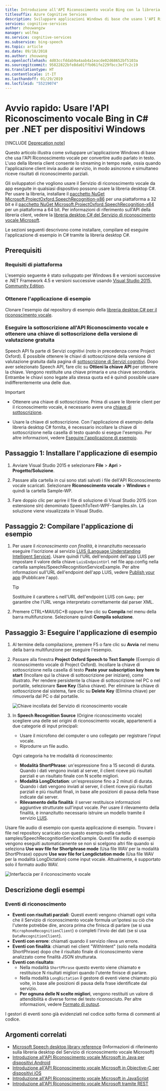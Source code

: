 ```yaml
---
title: Introduzione all'API Riconoscimento vocale Bing con la libreria desktop C# | Microsoft Docs
titlesuffix: Azure Cognitive Services
description: Sviluppare applicazioni Windows di base che usano l'API Riconoscimento vocale Bing per convertire audio parlato in testo.
services: cognitive-services
author: zhouwangzw
manager: wolfma
ms.service: cognitive-services
ms.subservice: bing-speech
ms.topic: article
ms.date: 09/18/2018
ms.author: zhouwang
ms.openlocfilehash: 4d03ccfddab9a4aab4a1eacde02d68652bf5103a
ms.sourcegitcommit: 95822822bfe8da01ffb061fe229fbcc3ef7c2c19
ms.translationtype: HT
ms.contentlocale: it-IT
ms.lasthandoff: 01/29/2019
ms.locfileid: "55219074"
---
```

# <a name="quickstart-use-the-bing-speech-recognition-api-in-c35-for-net-on-windows"></a>Avvio rapido: Usare l'API Riconoscimento vocale Bing in C&#35; per .NET per dispositivi Windows

[!INCLUDE [Deprecation note](../../../../includes/cognitive-services-bing-speech-api-deprecation-note.md)]

Questo articolo illustra come sviluppare un'applicazione Windows di base che usa l'API Riconoscimento vocale per convertire audio parlato in testo. L'uso della libreria client consente lo streaming in tempo reale, ossia quando l'applicazione client invia audio al servizio, in modo asincrono e simultaneo riceve risultati di riconoscimento parziali.

Gli sviluppatori che vogliono usare il Servizio di riconoscimento vocale da app eseguite in qualsiasi dispositivo possono usare la libreria desktop C#. Per usare la libreria, installare il [pacchetto NuGet Microsoft.ProjectOxford.SpeechRecognition-x86](https://www.nuget.org/packages/Microsoft.ProjectOxford.SpeechRecognition-x86/) per una piattaforma a 32 bit e il [pacchetto NuGet Microsoft.ProjectOxford.SpeechRecognition-x64](https://www.nuget.org/packages/Microsoft.ProjectOxford.SpeechRecognition-x64/) per un piattaforma a 64 bit. Per informazioni di riferimento sull'API della libreria client, vedere la [libreria desktop C# del Servizio di riconoscimento vocale Microsoft](https://cdn.rawgit.com/Microsoft/Cognitive-Speech-STT-Windows/master/docs/SpeechSDK/index.html).

Le sezioni seguenti descrivono come installare, compilare ed eseguire l'applicazione di esempio in C# tramite la libreria desktop C#.

## <a name="prerequisites"></a>Prerequisiti

### <a name="platform-requirements"></a>Requisiti di piattaforma

L'esempio seguente è stato sviluppato per Windows 8 e versioni successive e .NET Framework 4.5 e versioni successive usando [Visual Studio 2015, Community Edition](https://www.visualstudio.com/products/visual-studio-community-vs).

### <a name="get-the-sample-application"></a>Ottenere l'applicazione di esempio

Clonare l'esempio dal repository di esempio della [libreria desktop C# per il riconoscimento vocale](https://github.com/microsoft/cognitive-speech-stt-windows).

### <a name="subscribe-to-the-speech-recognition-api-and-get-a-free-trial-subscription-key"></a>Eseguire la sottoscrizione all'API Riconoscimento vocale e ottenere una chiave di sottoscrizione della versione di valutazione gratuita

Speech API fa parte di Servizi cognitivi (noto in precedenza come Project Oxford). È possibile ottenere le chiavi di sottoscrizione della versione di valutazione gratuita dalla pagina di [sottoscrizione di Servizi cognitivi](https://azure.microsoft.com/try/cognitive-services/). Dopo aver selezionato Speech API, fare clic su **Ottieni la chiave API** per ottenere la chiave. Vengono restituite una chiave primaria e una chiave secondaria. Entrambe le chiavi sono legate alla stessa quota ed è quindi possibile usare indifferentemente una delle due.

> [!IMPORTANT]
> * Ottenere una chiave di sottoscrizione. Prima di usare le librerie client per il riconoscimento vocale, è necessario avere una [chiave di sottoscrizione](https://azure.microsoft.com/try/cognitive-services/).
>
> * Usare la chiave di sottoscrizione. Con l'applicazione di esempio della libreria desktop C# fornita, è necessario incollare la chiave di sottoscrizione nella casella di testo quando si esegue l'esempio. Per altre informazioni, vedere [Eseguire l'applicazione di esempio](#step-3-run-the-sample-application).

## <a name="step-1-install-the-sample-application"></a>Passaggio 1: Installare l'applicazione di esempio

1. Avviare Visual Studio 2015 e selezionare **File** > **Apri** > **Progetto/Soluzione**.

2. Passare alla cartella in cui sono stati salvati i file dell'API Riconoscimento vocale scaricati. Selezionare **Riconoscimento vocale** > **Windows** e quindi la cartella Sample-WP.

3. Fare doppio clic per aprire il file di soluzione di Visual Studio 2015 (con estensione sln) denominato SpeechToText-WPF-Samples.sln. La soluzione viene visualizzata in Visual Studio.

## <a name="step-2-build-the-sample-application"></a>Passaggio 2: Compilare l'applicazione di esempio

1. Per usare il *riconoscimento con finalità*, è innanzitutto necessario eseguire l'iscrizione al servizio [LUIS (Language Understanding Intelligent Service)](https://azure.microsoft.com/services/cognitive-services/language-understanding-intelligent-service/). Usare quindi l'URL dell'endpoint dell'app LUIS per impostare il valore della chiave `LuisEndpointUrl` nel file app.config nella cartella samples/SpeechRecognitionServiceExample. Per altre informazioni sull'URL dell'endpoint dell'app LUIS, vedere [Publish your app](../../luis/luis-get-started-create-app.md#publish-your-app) (Pubblicare l'app).

   > [!TIP]
   > Sostituire il carattere `&` nell'URL dell'endpoint LUIS con `&amp;` per garantire che l'URL venga interpretato correttamente dal parser XML.

2. Premere CTRL+MAIUSC+B oppure fare clic su **Compila** nel menu della barra multifunzione. Selezionare quindi **Compila soluzione**.

## <a name="step-3-run-the-sample-application"></a>Passaggio 3: Eseguire l'applicazione di esempio

1. Al termine della compilazione, premere F5 o fare clic su **Avvia** nel menu della barra multifunzione per eseguire l'esempio.

2. Passare alla finestra **Project Oxford Speech to Text Sample** (Esempio di riconoscimento vocale di Project Oxford). Incollare la chiave di sottoscrizione nella casella di testo **Paste your subscription key here to start** (Incollare qui la chiave di sottoscrizione per iniziare), come illustrato. Per rendere persistente la chiave di sottoscrizione nel PC o nel portatile, selezionare **Save Key** (Salva chiave). Per eliminare la chiave di sottoscrizione dal sistema, fare clic su **Delete Key** (Elimina chiave) per rimuoverla dal PC o dal portatile.

   ![Chiave incollata del Servizio di riconoscimento vocale](../Images/SpeechRecog_paste_key.PNG)

3. In **Speech Recognition Source** (Origine riconoscimento vocale) scegliere una delle sei origini di riconoscimento vocale, appartenenti a due categorie di input principali:

   * Usare il microfono del computer o uno collegato per registrare l'input vocale.
   * Riprodurre un file audio.

   Ogni categoria ha tre modalità di riconoscimento:

    * **Modalità ShortPhrase**: un'espressione fino a 15 secondi di durata. Quando i dati vengono inviati al server, il client riceve più risultati parziali e un risultato finale con N scelte migliori.
    * **Modalità LongDictation**: un'espressione fino a 2 minuti di durata. Quando i dati vengono inviati al server, il client riceve più risultati parziali e più risultati finali, in base alle posizioni di pausa della frase indicate dal server.
    * **Rilevamento della finalità**: il server restituisce informazioni aggiuntive strutturate sull'input vocale. Per usare il rilevamento della finalità, è innanzitutto necessario istruire un modello tramite il servizio [LUIS](https://azure.microsoft.com/services/cognitive-services/language-understanding-intelligent-service/).

Usare file audio di esempio con questa applicazione di esempio. Trovare i file nel repository scaricato con questo esempio nella cartella samples/SpeechRecognitionServiceExample. Questi file audio di esempio vengono eseguiti automaticamente se non si scelgono altri file quando si seleziona **Use wav file for Shortphrase mode** (Usa file WAV per la modalità ShortPhrase) oppure **Use wav file for Longdictation mode** (Usa file WAV per la modalità LongDictation) come input vocale. Attualmente, è supportato solo il formato audio WAV.

![Interfaccia per il riconoscimento vocale](../Images/HelloJones.PNG)

## <a name="samples-explained"></a>Descrizione degli esempi

### <a name="recognition-events"></a>Eventi di riconoscimento

* **Eventi con risultati parziali**: Questi eventi vengono chiamati ogni volta che il Servizio di riconoscimento vocale formula un'ipotesi su ciò che l'utente potrebbe dire, ancora prima che finisca di parlare (se si usa `MicrophoneRecognitionClient`) o completi l'invio dei dati (se si usa `DataRecognitionClient`).
* **Eventi con errore**: chiamati quando il servizio rileva un errore.
* **Eventi con finalità**: chiamati nei client "WithIntent" (solo nella modalità ShortPhrase) dopo che il risultato finale di riconoscimento viene analizzato come finalità JSON strutturata.
* **Eventi con risultato**:
  * Nella modalità `ShortPhrase` questo evento viene chiamato e restituisce N risultati migliori quando l'utente finisce di parlare.
  * Nella modalità `LongDictation` il gestore di eventi viene chiamato più volte, in base alle posizioni di pausa della frase identificate dal servizio.
  * **Per ognuna delle N scelte migliori**, vengono restituiti un valore di attendibilità e diverse forme del testo riconosciuto. Per altre informazioni, vedere [Formato di output](../Concepts.md#output-format).

I gestori di eventi sono già evidenziati nel codice sotto forma di commenti al codice.

## <a name="related-topics"></a>Argomenti correlati

* [Microsoft Speech desktop library reference](https://cdn.rawgit.com/Microsoft/Cognitive-Speech-STT-Windows/master/docs/SpeechSDK/index.html) (Informazioni di riferimento sulla libreria desktop del Servizio di riconoscimento vocale Microsoft)
* [Introduzione all'API Riconoscimento vocale Microsoft in Java per dispositivi Android](GetStartedJavaAndroid.md)
* [Introduzione all'API Riconoscimento vocale Microsoft in Objective-C per dispositivi iOS](Get-Started-ObjectiveC-iOS.md)
* [Introduzione all'API Riconoscimento vocale Microsoft in JavaScript](GetStartedJSWebsockets.md)
* [Introduzione all'API Riconoscimento vocale Microsoft tramite REST](GetStartedREST.md)
